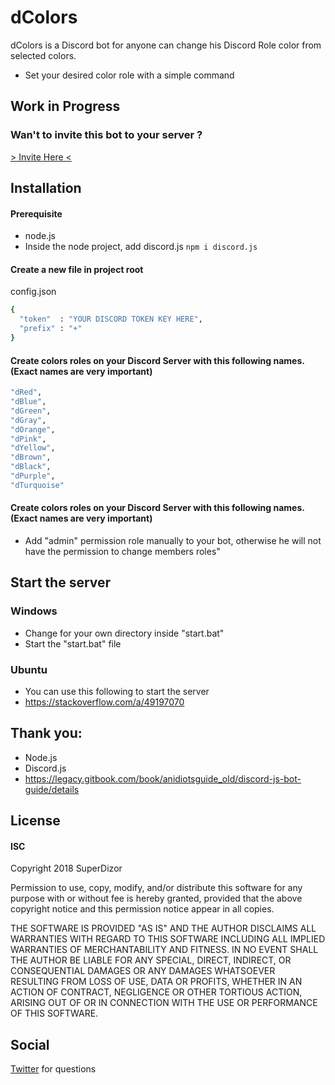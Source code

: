 # dColors

dColors is a Discord bot for anyone can change his Discord Role color from selected colors.

  - Set your desired color role with a simple command

## Work in Progress

### Wan't to invite this bot to your server ?
[> Invite Here <](https://discordapp.com/oauth2/authorize?&client_id=456585537621327882&scope=bot&permissions=0)


## Installation  
#### Prerequisite
 - node.js
 - Inside the node project, add discord.js ```npm i discord.js ```


#### Create a new file in project root
config.json

```sh
{
  "token"  : "YOUR DISCORD TOKEN KEY HERE",
  "prefix" : "+"
}
```

#### Create colors roles on your Discord Server with this following names. (Exact names are very important)
```sh
"dRed",
"dBlue",
"dGreen",
"dGray",
"dOrange",
"dPink",
"dYellow",
"dBrown",
"dBlack",
"dPurple",
"dTurquoise"
```
#### Create colors roles on your Discord Server with this following names. (Exact names are very important)
 - Add "admin" permission role manually to your bot, otherwise he will not have the permission to change members roles"
## Start the server
### Windows
 - Change for your own directory inside "start.bat"
 - Start the "start.bat" file

### Ubuntu
 - You can use this following to start the server
 - https://stackoverflow.com/a/49197070

## Thank you:
  - Node.js
  - Discord.js
  - https://legacy.gitbook.com/book/anidiotsguide_old/discord-js-bot-guide/details

## License
#### ISC
Copyright 2018 SuperDizor

Permission to use, copy, modify, and/or distribute this software for any purpose with or without fee is hereby granted, provided that the above copyright notice and this permission notice appear in all copies.

THE SOFTWARE IS PROVIDED "AS IS" AND THE AUTHOR DISCLAIMS ALL WARRANTIES WITH REGARD TO THIS SOFTWARE INCLUDING ALL IMPLIED WARRANTIES OF MERCHANTABILITY AND FITNESS. IN NO EVENT SHALL THE AUTHOR BE LIABLE FOR ANY SPECIAL, DIRECT, INDIRECT, OR CONSEQUENTIAL DAMAGES OR ANY DAMAGES WHATSOEVER RESULTING FROM LOSS OF USE, DATA OR PROFITS, WHETHER IN AN ACTION OF CONTRACT, NEGLIGENCE OR OTHER TORTIOUS ACTION, ARISING OUT OF OR IN CONNECTION WITH THE USE OR PERFORMANCE OF THIS SOFTWARE.

## Social
[Twitter](https://twitter.com/SuperDizor) for questions
